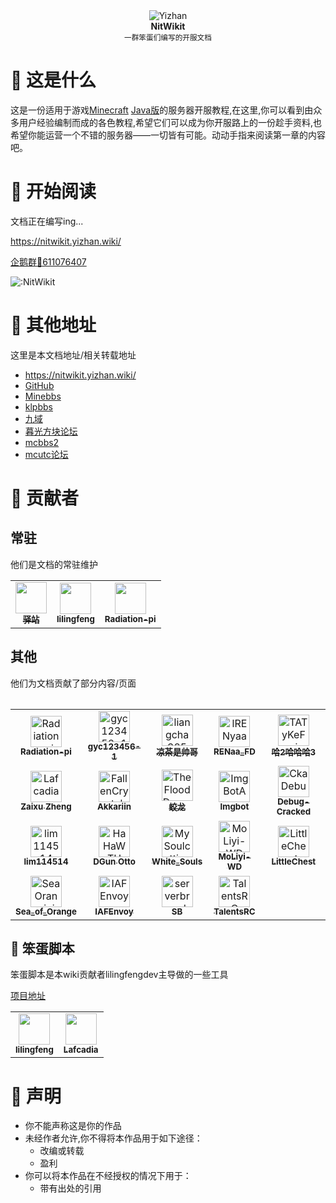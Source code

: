 <div align="center">
  <div>
    <img src="/static/img/nitwikit-banner.png" alt="Yizhan" />
  </div>
  <b>
    NitWikit
  </b>
  <div>
    <sup>一群笨蛋们编写的开服文档</sup>
  </div>
</div>

# 🤔 这是什么

这是一份适用于游戏[Minecraft](https://www.minecraft.net/zh-hans) [Java版](https://zh.minecraft.wiki/w/Java%E7%89%88)的服务器开服教程,在这里,你可以看到由众多用户经验编制而成的各色教程,希望它们可以成为你开服路上的一份趁手资料,也希望你能运营一个不错的服务器——一切皆有可能。动动手指来阅读第一章的内容吧。

# 📖 开始阅读

文档正在编写ing...

https://nitwikit.yizhan.wiki/

[企鹅群🐧611076407](https://qm.qq.com/q/lEnfzgzxjq)

![:NitWikit](https://count.kjchmc.cn/get/@:NitWikit)

# 🔖 其他地址

这里是本文档地址/相关转载地址

- https://nitwikit.yizhan.wiki/
- [GitHub](https://github.com/postyizhan/NitWikit)
- [Minebbs](https://www.minebbs.com/threads/nitwikit-geyser.26356/)
- [klpbbs](https://klpbbs.com/forum.php?mod=viewthread&tid=136184&page=1&extra=#pid10518779)
- [九域](https://bbs.mc9y.net/threads/1624/)
- [暮光方块论坛](https://bbs.tsfk.top/threads/399/)
- [mcbbs2](https://mcbbs2.net/thread-103-1-1.html)
- [mcutc论坛](https://bbs.mcutc.cn/threads/560/)

# 🤝 贡献者

## 常驻

他们是文档的常驻维护

<table>
  <tr>
    <!-- Yi zhan -->
    <td align="center">
      <a href="https://github.com/postyizhan"
        ><img
          src="https://avatars.githubusercontent.com/u/97342038"
          width="50;"
          alt=""
        /><br /><sub><b>驿站</b></sub></a
      >
      </a>
    </td>
  <!-- lilingfeng -->
    <td align="center">
      <a href="https://github.com/lilingfengdev"
        ><img
          src="https://avatars.githubusercontent.com/u/145678359"
          width="50;"
          alt=""
        /><br /><sub><b>lilingfeng</b></sub></a>
      </a>
    </td>
  <!-- Radiation-pi -->
    <td align="center">
      <a href="https://github.com/Radiation-pi"
        ><img
          src="https://avatars.githubusercontent.com/u/96102795"
          width="50;"
          alt=""
        /><br /><sub><b>Radiation-pi</b></sub></a
      >
      </a>
    </td>
  </tr>
<table>

## 其他

他们为文档贡献了部分内容/页面

<table>
	<tbody>
		<tr>
      <td align="center">
          <a href="https://github.com/Radiation-pi">
              <img src="https://avatars.githubusercontent.com/u/96102795?v=4" width="50;" alt="Radiation-pi"/>
              <br />
              <sub><b>Radiation-pi</b></sub>
          </a>
      </td>
      <td align="center">
          <a href="https://github.com/gyc123456-1">
              <img src="https://avatars.githubusercontent.com/u/69791212?v=4" width="50;" alt="gyc123456-1"/>
              <br />
              <sub><b>gyc123456-1</b></sub>
          </a>
      </td>
      <td align="center">
          <a href="https://github.com/liangcha385">
              <img src="https://avatars.githubusercontent.com/u/108937242?v=4" width="50;" alt="liangcha385"/>
              <br />
              <sub><b>凉茶是帅哥</b></sub>
          </a>
      </td>
      <td align="center">
          <a href="https://github.com/lRENyaaa">
              <img src="https://avatars.githubusercontent.com/u/92320175?v=4" width="50;" alt="lRENyaaa"/>
              <br />
              <sub><b>RENaa_FD</b></sub>
          </a>
      </td>
      <td align="center">
          <a href="https://github.com/TATyKeFei">
              <img src="https://avatars.githubusercontent.com/u/125815900?v=4" width="50;" alt="TATyKeFei"/>
              <br />
              <sub><b>哈2哈哈哈3</b></sub>
          </a>
      </td>
		</tr>
		<tr>
      <td align="center">
          <a href="https://github.com/Lafcadia">
              <img src="https://avatars.githubusercontent.com/u/147896059?v=4" width="50;" alt="Lafcadia"/>
              <br />
              <sub><b>Zaixu Zheng</b></sub>
          </a>
      </td>
      <td align="center">
          <a href="https://github.com/FallenCrystal">
              <img src="https://avatars.githubusercontent.com/u/71176602?v=4" width="50;" alt="FallenCrystal"/>
              <br />
              <sub><b>Akkariin</b></sub>
          </a>
      </td>
      <td align="center">
          <a href="https://github.com/TheFloodDragon">
              <img src="https://avatars.githubusercontent.com/u/75253383?v=4" width="50;" alt="TheFloodDragon"/>
              <br />
              <sub><b>蛟龙</b></sub>
          </a>
      </td>
      <td align="center">
          <a href="https://github.com/ImgBotApp">
              <img src="https://avatars.githubusercontent.com/u/31427850?v=4" width="50;" alt="ImgBotApp"/>
              <br />
              <sub><b>Imgbot</b></sub>
          </a>
      </td>
      <td align="center">
          <a href="https://github.com/CkaDebug">
              <img src="https://avatars.githubusercontent.com/u/141492699?v=4" width="50;" alt="CkaDebug"/>
              <br />
              <sub><b>Debug-Cracked</b></sub>
          </a>
      </td>
		</tr>
		<tr>
      <td align="center">
          <a href="https://github.com/lim114514">
              <img src="https://avatars.githubusercontent.com/u/113185430?v=4" width="50;" alt="lim114514"/>
              <br />
              <sub><b>lim114514</b></sub>
          </a>
      </td>
      <td align="center">
          <a href="https://github.com/HaHaWTH">
              <img src="https://avatars.githubusercontent.com/u/102713261?v=4" width="50;" alt="HaHaWTH"/>
              <br />
              <sub><b>DGun Otto</b></sub>
          </a>
      </td>
      <td align="center">
          <a href="https://github.com/MySoulcutting">
              <img src="https://avatars.githubusercontent.com/u/72398605?v=4" width="50;" alt="MySoulcutting"/>
              <br />
              <sub><b>White_Souls</b></sub>
          </a>
      </td>
      <td align="center">
          <a href="https://github.com/MoLiyi-WD">
              <img src="https://avatars.githubusercontent.com/u/166040564?v=4" width="50;" alt="MoLiyi-WD"/>
              <br />
              <sub><b>MoLiyi-WD</b></sub>
          </a>
      </td>
      <td align="center">
          <a href="https://github.com/LittleChest">
              <img src="https://avatars.githubusercontent.com/u/81231195?v=4" width="50;" alt="LittleChest"/>
              <br />
              <sub><b>LittleChest</b></sub>
          </a>
      </td>
		</tr>
		<tr>
      <td align="center">
          <a href="https://github.com/SeaOrangejuice">
              <img src="https://avatars.githubusercontent.com/u/116551329?v=4" width="50;" alt="SeaOrangejuice"/>
              <br />
              <sub><b>Sea_of_Orange</b></sub>
          </a>
      </td>
      <td align="center">
          <a href="https://github.com/IAFEnvoy">
              <img src="https://avatars.githubusercontent.com/u/83523430?v=4" width="50;" alt="IAFEnvoy"/>
              <br />
              <sub><b>IAFEnvoy</b></sub>
          </a>
      </td>
      <td align="center">
          <a href="https://github.com/serverbread">
              <img src="https://avatars.githubusercontent.com/u/119761840?v=4" width="50;" alt="serverbread"/>
              <br />
              <sub><b>SB</b></sub>
          </a>
      </td>
      <td align="center">
          <a href="https://github.com/TalentsRC">
              <img src="https://avatars.githubusercontent.com/u/85682725?v=4" width="50;" alt="TalentsRC"/>
              <br />
              <sub><b>TalentsRC</b></sub>
          </a>
      </td>
		</tr>
	<tbody>
</table>


## 📜 笨蛋脚本

笨蛋脚本是本wiki贡献者lilingfengdev主导做的一些工具

[项目地址](https://github.com/lilingfengdev/NitWiki-Script)

<table>
  <tr>
  <!-- lilingfeng -->
    <td align="center">
      <a href="https://github.com/lilingfengdev"
        ><img
          src="https://avatars.githubusercontent.com/u/145678359"
          width="50;"
          alt=""
        /><br /><sub><b>lilingfeng</b></sub>
      </a>
    </td>
  <!-- Lafcadia -->
    <td align="center">
      <a href="https://github.com/Lafcadia"
        ><img
          src="https://avatars.githubusercontent.com/u/147896059"
          width="50;"
          alt=""
        /><br /><sub><b>Lafcadia</b></sub>
    </td>
  </tr>
</table>

# 📢 声明

- 你不能声称这是你的作品
- 未经作者允许,你不得将本作品用于如下途径：
  - 改编或转载
  - 盈利
- 你可以将本作品在不经授权的情况下用于：
  - 带有出处的引用
